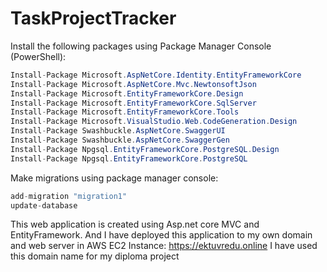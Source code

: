 # TaskProjectTracker
Install the following packages using Package Manager Console (PowerShell):
```C#
Install-Package Microsoft.AspNetCore.Identity.EntityFrameworkCore
Install-Package Microsoft.AspNetCore.Mvc.NewtonsoftJson
Install-Package Microsoft.EntityFrameworkCore.Design
Install-Package Microsoft.EntityFrameworkCore.SqlServer
Install-Package Microsoft.EntityFrameworkCore.Tools
Install-Package Microsoft.VisualStudio.Web.CodeGeneration.Design
Install-Package Swashbuckle.AspNetCore.SwaggerUI
Install-Package Swashbuckle.AspNetCore.SwaggerGen
Install-Package Npgsql.EntityFrameworkCore.PostgreSQL.Design
Install-Package Npgsql.EntityFrameworkCore.PostgreSQL
```

Make migrations using package manager console:
```C#
add-migration "migration1"
update-database
```

This web application is created using Asp.net core MVC and EntityFramework.
And I have deployed this application to my own domain and web server in AWS EC2 Instance: https://ektuvredu.online
I have used this domain name for my diploma project
